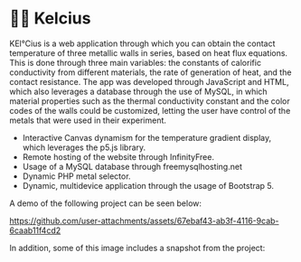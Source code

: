 # 👩‍🏭 Kelcius
KEl°Cius is a web application through which you can obtain the contact temperature of three metallic walls in series, based on heat flux equations. This is done through three main variables: the constants of calorific conductivity from different materials, the rate of generation of heat, and the contact resistance. The app was developed through JavaScript and HTML, which also leverages a database through the use of MySQL, in which material properties such as the thermal conductivity constant and the color codes of the walls could be customized, letting the user have control of the metals that were used in their experiment.

- Interactive Canvas dynamism for the temperature gradient display, which leverages the p5.js library.
- Remote hosting of the website through InfinityFree.
- Usage of a MySQL database through freemysqlhosting.net
- Dynamic PHP metal selector.
- Dynamic, multidevice application through the usage of Bootstrap 5.

A demo of the following project can be seen below:

https://github.com/user-attachments/assets/67ebaf43-ab3f-4116-9cab-6caab11f4cd2

In addition, some of this image includes a snapshot from the project:







